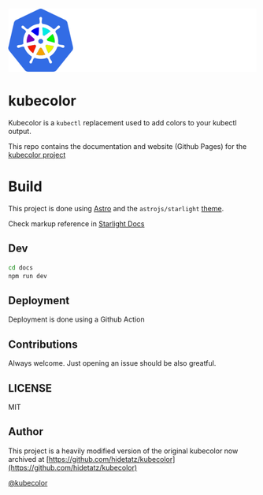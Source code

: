 ![Kubecolor logo](./assets/img/Kubecolor_Logo_large.png)

# kubecolor

Kubecolor is a `kubectl` replacement used to add colors to your kubectl output.

This repo contains the documentation and website (Github Pages) for the [kubecolor project](https://github.com/kubecolor/kubecolor)

# Build

This project is done using [Astro](https://astro.build/) and the `astrojs/starlight` [theme](https://astro.build/themes/details/starlight/).

Check markup reference in [Starlight Docs](https://starlight.astro.build/guides/authoring-content/
)
## Dev

```bash
cd docs
npm run dev
```

## Deployment

Deployment is done using a Github Action 

## Contributions

Always welcome. Just opening an issue should be also greatful.

## LICENSE

MIT

## Author

This project is a heavily modified version of the original kubecolor now archived at [https://github.com/hidetatz/kubecolor](https://github.com/hidetatz/kubecolor)

[@kubecolor](https://github.com/kubecolor)
